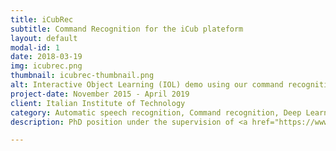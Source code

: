 ```yaml
---
title: iCubRec
subtitle: Command Recognition for the iCub plateform
layout: default
modal-id: 1
date: 2018-03-19
img: icubrec.png
thumbnail: icubrec-thumbnail.png
alt: Interactive Object Learning (IOL) demo using our command recognition system
project-date: November 2015 - April 2019
client: Italian Institute of Technology
category: Automatic speech recognition, Command recognition, Deep Learning, Robotics
description: PhD position under the supervision of <a href="https://www.iit.it/people/giorgio-metta">Giorgio Metta</a> and <a href="https://www.iit.it/people/leonardo-badino">Leonardo Badino</a>. This research has two main goals&#58; (1) to implement an efficient command recognizer for iCub and (2) to explore new ideas to improve speech recognition in the context of human-robot interactions. <br><br> Automatic speech recognition (ASR) technology has now reached almost human-level performance in some real-usage scenarios, such as close-microphone dictation of isolated sentences. However, recognizing commands for a humanoid robot is different from this usual context of application, and the system we are building should be able to adapt to this new domain. <br><br> As a first step toward this goal, I collected the <a href="https://robotology.github.io/natural-speech/vocub">VoCub dataset</a>, a dataset of commands addressed to iCub, which match our target scenario and will help us in training and testing the system. A baseline system has also been built and tested on the robot. I am now working on new ideas for domain adaptation, possibly including distillation, multitask learning or curriculum learing. <ul class="list-inline social-buttons">Resources:<br><br><li><a href="https://github.com/robotology/natural-speech/tree/master/icubrec"><i class="fab fa-github"></i></a></li><li><a href="files/higy_frontiers_2018.pdf"><i class="fa fa-file-pdf"></i></a></li><li><a href="https://youtu.be/kvyVaLfILbY"><i class="fas fa-video"></i></a></li></ul>

---
```

